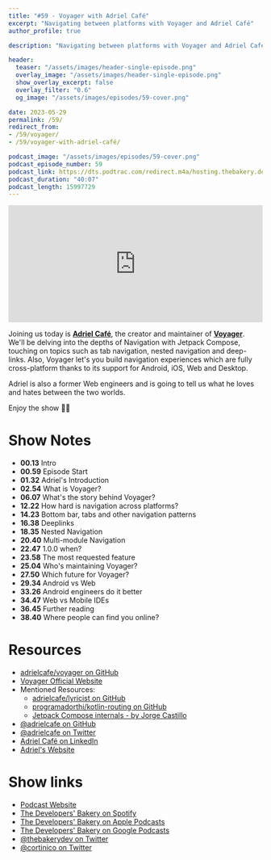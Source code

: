 ```yaml
---
title: "#59 - Voyager with Adriel Café"
excerpt: "Navigating between platforms with Voyager and Adriel Café"
author_profile: true

description: "Navigating between platforms with Voyager and Adriel Café"

header:
  teaser: "/assets/images/header-single-episode.png"
  overlay_image: "/assets/images/header-single-episode.png"
  show_overlay_excerpt: false
  overlay_filter: "0.6"
  og_image: "/assets/images/episodes/59-cover.png"

date: 2023-05-29
permalink: /59/
redirect_from:
- /59/voyager/
- /59/voyager-with-adriel-café/

podcast_image: "/assets/images/episodes/59-cover.png"
podcast_episode_number: 59
podcast_link: https://dts.podtrac.com/redirect.m4a/hosting.thebakery.dev/59-thedevelopersbakery-voyager.m4a
podcast_duration: "40:07"
podcast_length: 15997729
---
```


<iframe src="https://open.spotify.com/embed-podcast/show/4jV6Yoz7D38sZJlYMzJm3k" width="100%" height="232" frameborder="0" allowtransparency="true" allow="encrypted-media"></iframe>

Joining us today is [**Adriel Café**](https://twitter.com/adrielcafe), the creator and maintainer of [**Voyager**](https://github.com/adrielcafe/voyager). We'll be delving into the depths of Navigation with Jetpack Compose, touching on topics such as tab navigation, nested navigation and deep-links. Also, Voyager let's you build navigation experiences which are fully cross-platform thanks to its support for Android, iOS, Web and Desktop.

Adriel is also a former Web engineers and is going to tell us what he loves and hates between the two worlds.

Enjoy the show 👨‍🍳

# Show Notes

- **00.13** Intro
- **00.59** Episode Start
- **01.32** Adriel's Introduction
- **02.54** What is Voyager?
- **06.07** What's the story behind Voyager?
- **12.22** How hard is navigation across platforms?
- **14.23** Bottom bar, tabs and other navigation patterns
- **16.38** Deeplinks
- **18.35** Nested Navigation
- **20.40** Multi-module Navigation
- **22.47** 1.0.0 when?
- **23.58** The most requested feature
- **25.04** Who's maintaining Voyager?
- **27.50** Which future for Voyager?
- **29.34** Android vs Web
- **33.26** Android engineers do it better
- **34.47** Web vs Mobile IDEs
- **36.45** Further reading
- **38.40** Where people can find you online?

# Resources

* <i class="fab fa-github"></i> [adrielcafe/voyager on GitHub](https://github.com/adrielcafe/voyager)
* <i class="fas fa-link"></i> [Voyager Official Website](https://voyager.adriel.cafe/)
* Mentioned Resources:
    * <i class="fab fa-github"></i> [adrielcafe/lyricist on GitHub](https://github.com/adrielcafe/lyricist)
    * <i class="fab fa-github"></i> [programadorthi/kotlin-routing on GitHub](https://github.com/programadorthi/kotlin-routing)
    * <i class="fas fa-book"></i> [Jetpack Compose internals - by Jorge Castillo](https://jorgecastillo.dev/book/)
* <i class="fab fa-github"></i> [@adrielcafe on GitHub](https://github.com/adrielcafe)
* <i class="fab fa-twitter"></i> [@adrielcafe on Twitter](https://twitter.com/adrielcafe)
* <i class="fab fa-linkedin"></i> [Adriel Café on LinkedIn](https://www.linkedin.com/in/adrielcafe/)
* <i class="fas fa-link"></i> [Adriel's Website](https://adriel.cafe/)

# Show links

* <i class="fas fa-link"></i> [Podcast Website](https://thebakery.dev)
* <i class="fab fa-spotify"></i> [The Developers' Bakery on Spotify](https://open.spotify.com/show/4jV6Yoz7D38sZJlYMzJm3k?si=AL3ske_0R_CKlEScMhYhug)
* <i class="fas fa-podcast"></i> [The Developers' Bakery on Apple Podcasts](https://podcasts.apple.com/us/podcast/the-developers-bakery/id1542849034)
* <i class="fab fa-google-play"></i> [The Developers' Bakery on Google Podcasts](https://podcasts.google.com/feed/aHR0cHM6Ly90aGViYWtlcnkuZGV2L3BvZGNhc3QueG1s)
* <i class="fab fa-twitter"></i> [@thebakerydev on Twitter](https://twitter.com/thebakerydev)
* <i class="fab fa-twitter"></i> [@cortinico on Twitter](https://twitter.com/cortinico)